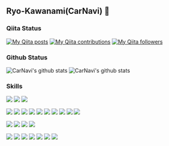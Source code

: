 ## Ryo-Kawanami(CarNavi) 🚗

### Qiita Status
[![My Qiita posts](https://qiita-badge.apiapi.app/s/mdo4nt6n/posts.svg)](http://qiita.com/mdo4nt6n)
[![My Qiita contributions](https://qiita-badge.apiapi.app/s/mdo4nt6n/contributions.svg)](http://qiita.com/mdo4nt6n)
[![My Qiita followers](https://qiita-badge.apiapi.app/s/mdo4nt6n/followers.svg)](http://qiita.com/mdo4nt6n)

### Github Status
![CarNavi's github stats](https://github-readme-stats.vercel.app/api?username=Ryo-Kawanami&show_icons=true&theme=shades-of-purple)
![CarNavi's github stats](https://github-readme-stats.vercel.app/api/top-langs/?username=Ryo-Kawanami&show_icons=true&theme=shades-of-purple&layout=compact&show_icons=true)  

### Skills
<!--Git Series-->
<img src="https://img.shields.io/badge/-Git-F05032.svg?logo=git&style=plastic"> <img src="https://img.shields.io/badge/-Github-181717.svg?logo=github&style=plastic"> <img src="https://img.shields.io/badge/-Gitlab-E24329.svg?logo=gitlab&style=plastic">

<!--ProgrammingLanguage & ProgrammingTools & Library & DataFormat-->
<img src="https://img.shields.io/badge/Python-f9d64e.svg?logo=python&style=flat"> <img src="https://img.shields.io/badge/-Jupyter-F37626.svg?logo=jupyter&style=plastic"> <img src="https://img.shields.io/badge/TesorFlow-aa4c00.svg?logo=tensorflow&style=flat"> <img src="https://img.shields.io/badge/Keras-aa4c00.svg?logo=keras&style=flat"> <img src="https://img.shields.io/badge/PyTorch-aa381e.svg?logo=pytorch&style=flat"> <img src="https://img.shields.io/badge/OpenCV-FF0000.svg?logo=opencv&style=flat"> <img src="https://img.shields.io/badge/-Java-007396.svg?logo=java&style=plastic"> <img src="https://img.shields.io/badge/Android-AAAAAA.svg?logo=android&style=flat"> <img src="https://img.shields.io/badge/-Json-000000.svg?logo=json&style=plastic"> <img src="https://img.shields.io/badge/-xml-181717.svg?logo=xml&style=plastic">

<!--OS: Linux & Ubuntu & Vim-->
<img src="https://img.shields.io/badge/-Linux-FCC624.svg?logo=linux&style=plastic"> <img src="https://img.shields.io/badge/-Ubuntu-E95420.svg?logo=ubuntu&style=plastic"> <img src="https://img.shields.io/badge/-Vim-019733.svg?logo=vim&style=plastic"> <img src="https://img.shields.io/badge/-shell-AAAAAA.svg?logo=shell&style=flat"> 

<!--Tools-->
<img src="https://img.shields.io/badge/Microsoft%20Azure-00a5ff.svg?logo=Microsoft%20Azure&style=flat"> <img src="https://img.shields.io/badge/-Visual studio code-007ACC.svg?logo=visual studio code&style=plastic"> <img src="https://img.shields.io/badge/-Trello-0079BF.svg?logo=trello&style=plastic"> <img src="https://img.shields.io/badge/-Slack-4A154B.svg?logo=slack&style=plastic"> <img src="https://img.shields.io/badge/-Rss-FFA500.svg?logo=rss&style=plastic"> <img src="https://img.shields.io/badge/PowerPoint-B7472A.svg?logo=Microsoft%20PowerPoint&style=flat"> <img src="https://img.shields.io/badge/-Skype-00AFF0.svg?logo=skype&style=plastic"> 

